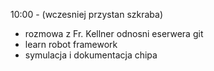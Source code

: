 10:00 - (wczesniej przystan szkraba)
- rozmowa z Fr. Kellner odnosni eserwera git
- learn robot framework
- symulacja i dokumentacja chipa